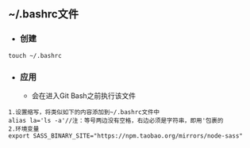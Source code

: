 ## ~/.bashrc文件

* ### 创建

```
touch ~/.bashrc
```

* ### 应用

  * 会在进入Git Bash之前执行该文件

```
1.设置缩写，将类似如下的内容添加到~/.bashrc文件中
alias la='ls -a'//注：等号两边没有空格，右边必须是字符串，即用'包裹的
2.环境变量
export SASS_BINARY_SITE="https://npm.taobao.org/mirrors/node-sass"
```



